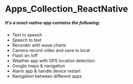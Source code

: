 # Apps_Collection_ReactNative

##### It's a react-native app contains the following:

* Text to speech
* Speech to text
* Recorder with wave charts
* Camera record video and save to local
* Flash on /off
* Weather app with GPS location detection
* Google maps & navigation
* Alarm app & handle device restart
* Navigation between different apps

